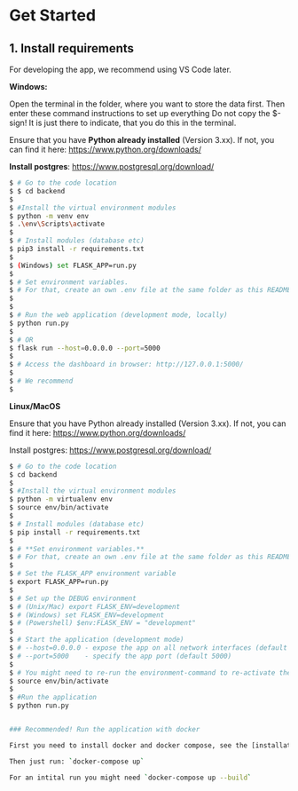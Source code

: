 # Get Started

## 1. Install requirements

For developing the app, we recommend using VS Code later.


**Windows:**

Open the terminal in the folder, where you want to store the data first. Then enter these command instructions to set up everything
Do not copy the $-sign! It is just there to indicate, that you do this in the terminal. 

Ensure that you have **Python already installed** (Version 3.xx). If not, you can find it here: https://www.python.org/downloads/

**Install postgres**: https://www.postgresql.org/download/

```bash
$ # Go to the code location
$ $ cd backend
$ 
$ #Install the virtual environment modules
$ python -m venv env
$ .\env\Scripts\activate
$
$ # Install modules (database etc)
$ pip3 install -r requirements.txt
$
$ (Windows) set FLASK_APP=run.py
$
$ # Set environment variables. 
$ # For that, create an own .env file at the same folder as this README or preferably into the backend folder "upwards". The file contains instructions to connect to databases. Therefore we do not store them on github, the files are intentionally ignored on git(hub). 
$
$
$ # Run the web application (development mode, locally)
$ python run.py
$
$ # OR 
$ flask run --host=0.0.0.0 --port=5000
$
$ # Access the dashboard in browser: http://127.0.0.1:5000/
$
$ # We recommend 
$
```

**Linux/MacOS**

Ensure that you have Python already installed (Version 3.xx). If not, you can find it here: https://www.python.org/downloads/

Install postgres: https://www.postgresql.org/download/

```bash
$ # Go to the code location
$ cd backend
$
$ #Install the virtual environment modules
$ python -m virtualenv env
$ source env/bin/activate
$
$ # Install modules (database etc)
$ pip install -r requirements.txt
$
$ # **Set environment variables.**
$ # For that, create an own .env file at the same folder as this README. The file contains instructions to connect to databases. Therefore we do not store them on github, the files are intentionally ignored on git(hub). 
$
$ # Set the FLASK_APP environment variable
$ export FLASK_APP=run.py
$
$ # Set up the DEBUG environment
$ # (Unix/Mac) export FLASK_ENV=development
$ # (Windows) set FLASK_ENV=development
$ # (Powershell) $env:FLASK_ENV = "development"
$
$ # Start the application (development mode)
$ # --host=0.0.0.0 - expose the app on all network interfaces (default 127.0.0.1)
$ # --port=5000    - specify the app port (default 5000)  
$ 
$ # You might need to re-run the environment-command to re-activate the environment variable
$ source env/bin/activate 
$ 
$ #Run the application
$ python run.py


### Recommended! Run the application with docker

First you need to install docker and docker compose, see the [installation guide](https://docs.docker.com/engine/install/).

Then just run: `docker-compose up`

For an intital run you might need `docker-compose up --build`
